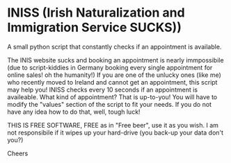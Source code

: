 # INISS (Irish Naturalization and Immigration Service SUCKS)) 
A small python script that constantly checks if an appointment is available.

The INIS website sucks and booking an appointment is nearly immpossibile (due to script-kiddies in Germany booking every single appointment for online sales! oh the humanity!) If you are one of the unlucky ones (like me) who recently moved to Ireland and cannot get an appointment, this script may help you!
INISS checks every 10 seconds if an appointment is availeable. What kind of appointment? That is up-to-you! You will have to modify the "values" section of the script to fit your needs. If you do not have any idea how to do that, well, tough luck!

THIS IS FREE SOFTWARE, FREE as in "Free beer", use it as you wish. I am not responsibile if it wipes up your hard-drive (you back-up your data don't you?)


Cheers
